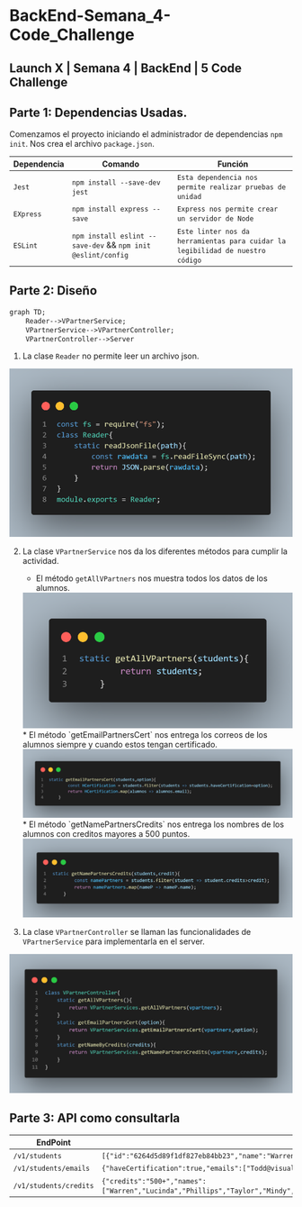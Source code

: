 # BackEnd-Semana_4-Code_Challenge
## Launch X | Semana 4 | BackEnd | 5 Code Challenge

## Parte 1: Dependencias Usadas.

Comenzamos el proyecto iniciando el administrador de dependencias `npm init`. Nos crea el archivo `package.json`.

| Dependencia | Comando | Función |
|---|---|---|
|`Jest` | `npm install --save-dev jest` | `Esta dependencia nos permite realizar pruebas de unidad` |
| `EXpress` | `npm install express --save` | `Express nos permite crear un servidor de Node` |
| `ESLint` | `npm install eslint --save-dev`  &&  `npm init @eslint/config` | `Este linter nos da herramientas para cuidar la legibilidad de nuestro código` |

## Parte 2: Diseño

```mermaid
graph TD;
    Reader-->VPartnerService;
    VPartnerService-->VPartnerController;
    VPartnerController-->Server
```
1. La clase `Reader` no permite leer un archivo json.
<img src="./pictures/code.png">

2. La clase `VPartnerService` nos da los diferentes métodos para cumplir la actividad.
    * El método `getAllVPartners` nos muestra todos los datos de los alumnos.
    <img src="./pictures/code1.png">
    * El método `getEmailPartnersCert` nos entrega los correos de los alumnos siempre y cuando estos tengan certificado.
    <img src="./pictures/code2.png">
    * El método `getNamePartnersCredits` nos entrega los nombres de los alumnos con creditos mayores a 500 puntos.
    <img src="./pictures/code3.png">

3. La clase `VPartnerController` se llaman las funcionalidades de `VPartnerService` para implementarla en el server.
<img src="./pictures/code4.png">

## Parte 3: API como consultarla

| EndPoint | Response |
|---|---|
| `/v1/students` | `[{"id":"6264d5d89f1df827eb84bb23","name":"Warren","email":"Todd@visualpartnership.xyz","credits":508,"enrollments":["Visual Thinking Intermedio","Visual Thinking Avanzado"],"previousCourses":1,"haveCertification":true}]` |
| `/v1/students/emails` | `{"haveCertification":true,"emails":["Todd@visualpartnership.xyz","Sexton@visualpartnership.xyz","Sharlene@visualpartnership.xyz"]}` |
| `/v1/students/credits` | `{"credits":"500+","names":["Warren","Lucinda","Phillips","Taylor","Mindy","Kara","Cora","Roxanne","Bennett","Bessie","Obrien","Lynda","Carey","Gilda","Elba","Wall","Cecile","Reyna","Richards","Lindsey","Margret","Laverne","Ayers","Tillman","Mosley","Chase","Ware"]}` |


